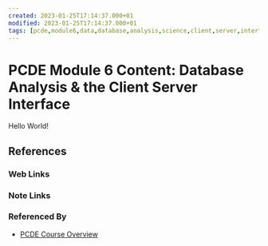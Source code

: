 ```yaml
---
created: 2023-01-25T17:14:37.000+01
modified: 2023-01-25T17:14:37.000+01
tags: [pcde,module6,data,database,analysis,science,client,server,interface,computers,sql,programming]
---
```

# PCDE Module 6 Content: Database Analysis & the Client Server Interface

Hello World!

## References

### Web Links

<!-- Hidden References -->

### Note Links

<!-- Hidden References -->

### Referenced By

* [PCDE Course Overview][pcde-overview-zk]

<!-- Hidden References -->
[pcde-overview-zk]: ./pcde-course-overview.md "PCDE Course Overview"